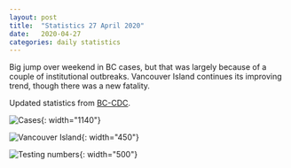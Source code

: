 ```yaml
---
layout: post
title:  "Statistics 27 April 2020"
date:   2020-04-27
categories: daily statistics
---
```


Big jump over weekend in BC cases, but that was largely because of a couple of institutional outbreaks.  Vancouver Island continues its improving trend, though there was a new fatality.  

Updated statistics from [BC-CDC](http://www.bccdc.ca/health-info/diseases-conditions/covid-19/case-counts-press-statements).

![Cases](/covid19BCStats/images/2020-04-27-Cases.png){: width="1140"}

![Vancouver Island](/covid19BCStats/images/2020-04-27-VancouverIsland.png){: width="450"}

![Testing numbers](/covid19BCStats/images/2020-04-27-TestingRate.png){: width="500"}
